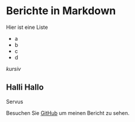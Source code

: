 # Berichte in Markdown

Hier ist eine Liste
- a
- b
- c
- d

*kursiv*

## Halli Hallo
Servus

Besuchen Sie [GitHub](https://github.com/bernroitnerp/4AHITS_ITSE_Bernroitner.Petra/blob/main/Berichte/25_09_15.md) um meinen Bericht zu sehen.
